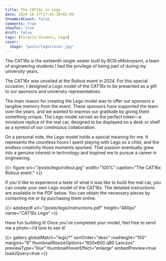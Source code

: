 ```yaml
---
title: The CAT16x in Lego
date: 2024-10-17T17:42:39+02:00
ShowWordCount: false
comments: true
showToc: true
draft: false
tags: [Formula Student, Lego]
cover:
  image: "posts/lego/cover.jpg"
---
```


The CAT16x is the sixteenth single-seater built by BCN eMotorpsort, a team of engineering students I had the privilege of being part of during my university years.

The CAT16x was unveiled at the Rollout event in 2024. For this special occasion, I designed a Lego model of the CAT16x to be presented as a gift to our sponsors and university representatives.

The main reason for creating the Lego model was to offer our sponsors a tangible memory from the event. These sponsors have supported the team over the years, and we wanted to express our gratitude by giving them something unique. The Lego model served as the perfect token—a miniature replica of the real car, designed to be displayed on a desk or shelf as a symbol of our continuous collaboration.

On a personal note, the Lego model holds a special meaning for me. It represents the countless hours I spent playing with Lego as a child, and the endless creativity those moments sparked. That passion eventually grew into a genuine interest in technology and inspired me to pursue a career in engineering.

{{< figure src="/posts/lego/rollout.jpg" width="100%" caption="The CAT16x Rollout event." >}}

If you'd like to experience a taste of what it was like to build the real car, you can create your own Lego model of the CAT16x. The detailed instructions are available in the PDF below. You can obtain the necessary pieces by contacting me or by purchasing them online.

{{< adobepdf url="/posts/lego/instructions.pdf" height="480px" name="CAT16x Lego" >}}

Have fun building it! Once you've completed your model, feel free to send me a photo—I’d love to see it!

{{< gallery globalMatch="lego/*" sortOrder="desc" rowHeight="150" margins="8" thumbnailResizeOptions="600x600 q80 Lanczos" previewType="blur" thumbnailHoverEffect="enlarge" embedPreview=true loadJQuery=true >}}